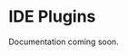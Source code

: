 <!-- tldr ::: IDE plugins and editor integrations for waymarks -->
<!-- stub ::: Document pending completion -->
<!-- todo ::: @agent complete this document -->
# IDE Plugins

Documentation coming soon.